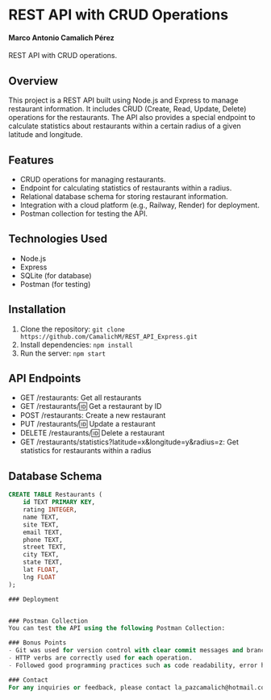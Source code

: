 # REST API with CRUD Operations
#### Marco Antonio Camalich Pérez
REST API with CRUD operations. 

## Overview
This project is a REST API built using Node.js and Express to manage restaurant information. It includes CRUD (Create, Read, Update, Delete) operations for the restaurants. The API also provides a special endpoint to calculate statistics about restaurants within a certain radius of a given latitude and longitude.

## Features
- CRUD operations for managing restaurants.
- Endpoint for calculating statistics of restaurants within a radius.
- Relational database schema for storing restaurant information.
- Integration with a cloud platform (e.g., Railway, Render) for deployment.
- Postman collection for testing the API.

## Technologies Used
- Node.js
- Express
- SQLite (for database)
- Postman (for testing)

## Installation
1. Clone the repository: `git clone https://github.com/CamalichM/REST_API_Express.git`
2. Install dependencies: `npm install`
3. Run the server: `npm start`

## API Endpoints
- GET /restaurants: Get all restaurants
- GET /restaurants/:id: Get a restaurant by ID
- POST /restaurants: Create a new restaurant
- PUT /restaurants/:id: Update a restaurant
- DELETE /restaurants/:id: Delete a restaurant
- GET /restaurants/statistics?latitude=x&longitude=y&radius=z: Get statistics for restaurants within a radius

## Database Schema
```sql
CREATE TABLE Restaurants (
    id TEXT PRIMARY KEY,
    rating INTEGER,
    name TEXT,
    site TEXT,
    email TEXT,
    phone TEXT,
    street TEXT,
    city TEXT,
    state TEXT,
    lat FLOAT,
    lng FLOAT
);

### Deployment


### Postman Collection
You can test the API using the following Postman Collection:

### Bonus Points
- Git was used for version control with clear commit messages and branching strategy.
- HTTP verbs are correctly used for each operation.
- Followed good programming practices such as code readability, error handling, and modularization.

### Contact
For any inquiries or feedback, please contact la_pazcamalich@hotmail.com
